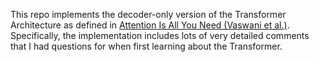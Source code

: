 This repo implements the decoder-only version of the Transformer Architecture as defined in [Attention Is All You Need (Vaswani et al.)](https://arxiv.org/abs/1706.03762). Specifically, the implementation includes lots of very detailed comments that I had questions for when first learning about the Transformer.

